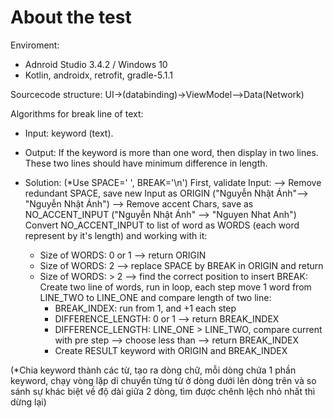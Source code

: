 # About the test
Enviroment:
+ Adnroid Studio 3.4.2 / Windows 10
+ Kotlin, androidx, retrofit, gradle-5.1.1

Sourcecode structure:
UI->(databinding)->ViewModel-->Data(Network)

Algorithms for break line of text:
- Input: keyword (text).
- Output: If the keyword is more than one word, then display in two lines. These two lines should have minimum difference in length.

- Solution:
 (*Use SPACE=' ', BREAK='\n')
  First, validate Input:
    --> Remove redundant SPACE, save new Input as ORIGIN ("Nguyễn     Nhật Ánh"--> "Nguyễn Nhật Ánh")
    --> Remove accent Chars, save as NO_ACCENT_INPUT ("Nguyễn Nhật Ánh" --> "Nguyen Nhat Anh")
  Convert NO_ACCENT_INPUT to list of word as WORDS (each word represent by it's length) and working with it:
  + Size of WORDS: 0 or 1 --> return ORIGIN
  + Size of WORDS: 2 --> replace SPACE by BREAK in ORIGIN and return
  + Size of WORDS: > 2 
    --> find the correct position to insert BREAK:
     Create two line of words, run in loop, each step move 1 word from LINE_TWO to LINE_ONE and compare length of two line:
     + BREAK_INDEX: run from 1, and +1 each step
     + DIFFERENCE_LENGTH: 0 or 1 --> return BREAK_INDEX
     + DIFFERENCE_LENGTH: LINE_ONE > LINE_TWO, 
       compare current with pre step --> choose less than --> return BREAK_INDEX
     + Create RESULT keyword with ORIGIN and BREAK_INDEX
     
(*Chia keyword thành các từ, tạo ra dòng chữ, mỗi dòng chứa 1 phần keyword, chạy vòng lặp di chuyển từng từ ở dòng dưới lên dòng trên và so sánh sự khác biệt về độ dài giữa 2 dòng, tìm được chênh lệch nhỏ nhất thì dừng lại)
    
